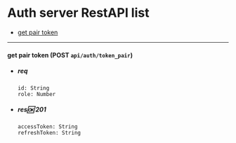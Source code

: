 # Auth server RestAPI list
 
 - [get pair token](#pairtoken)

---

<a name="pairtoken"></a>

#### get pair token (POST `api/auth/token_pair`)

 * ##### req

       id: String
       role: Number
    
 * ##### res🆗 201

       accessToken: String
       refreshToken: String

<!-- --

<a name="login"></a>

#### log in (POST `api/auth/login`)

 * ##### req

       email: String
       password: String

 * ##### res🆗 200 + token

 * ##### res⛔️ 403 (неверные данные)

--

<a name="logout"></a>

#### log out (GET `api/auth/logout`)

 * ##### res🆗 200 (с удалением кук токена)

--

## User🧑‍💻

<a name="exist"></a>

#### exist (GET `api/user/exist`)

 * ##### query params (только один)

    - name: String
    - email: String

 * ##### res🆗 200

       exists: Boolean

-- -->
